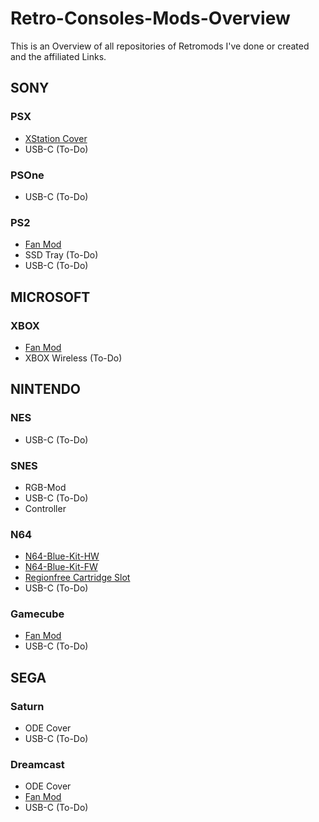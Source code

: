 # Retro-Consoles-Mods-Overview

This is an Overview of all repositories of Retromods I've done or created and the affiliated Links.

## SONY

### PSX

- [XStation Cover](https://github.com/MrJSA/PSX-XStation-Cover)
- USB-C (To-Do)

### PSOne

- USB-C (To-Do)

### PS2

- [Fan Mod](https://github.com/MrJSA/PS2-Fan-Mod)
- SSD Tray (To-Do)
- USB-C (To-Do)

## MICROSOFT

### XBOX

- [Fan Mod](https://github.com/MrJSA/XBOX-Fan-Mod)
- XBOX Wireless (To-Do)

## NINTENDO

### NES

- USB-C (To-Do)

### SNES

- RGB-Mod
- USB-C (To-Do)
- Controller

### N64

- [N64-Blue-Kit-HW](https://github.com/MrJSA/N64-Blue-Kit-HW)
- [N64-Blue-Kit-FW](https://github.com/MrJSA/N64-Blue-Kit-FW)
- [Regionfree Cartridge Slot](https://github.com/MrJSA/N64-Regionfree-Cartridge-Slot)
- USB-C (To-Do)

### Gamecube

- [Fan Mod](https://github.com/MrJSA/Gamecube-Fan-Mod)
- USB-C (To-Do)

## SEGA

### Saturn

- ODE Cover
- USB-C (To-Do)

### Dreamcast

- ODE Cover
- [Fan Mod](https://github.com/MrJSA/Dreamcast-Fan-Mod)
- USB-C (To-Do)
